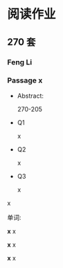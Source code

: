 # 阅读作业

## 270 套

### Feng Li

### Passage x

- Abstract:

  270-205

  

  

- Q1

  x

- Q2

  x

- Q3

  x

x

单词:

**x** x

**x** x

**x** x